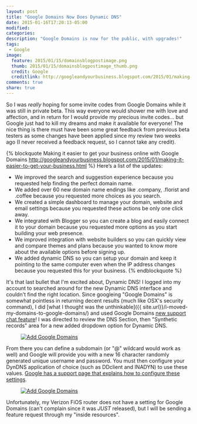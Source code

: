 ```yaml
---
layout: post
title: "Google Domains Now Does Dynamic DNS"
date: 2015-01-16T17:20:13-05:00
modified:
categories:
description: "Google Domains is now for the public, with upgrades!"
tags:
 - Google
image:
  feature: 2015/01/15/domainsblogpostimage.png
  thumb: 2015/01/15/domainsblogpostimage_thumb.png
  credit: Google
  creditlink: http://googleandyourbusiness.blogspot.com/2015/01/making-it-easier-to-get-your-business.html
comments: true
share: true
---
```

So I was *really* hoping for some invite codes from Google Domains while it was still in private beta.  This way everyone would shower me with love and affection, and in return for I would provide my precious invite codes... but Google just had to kill my dreams and make it available for everyone!  The nice thing is there must have been some great feedback from previous beta testers as some changes have been applied since my review two weeks ago (I never received a feedback request, so I cannot take any credit).

{% blockquote Making it easier to get your business online with Google Domains http://googleandyourbusiness.blogspot.com/2015/01/making-it-easier-to-get-your-business.html %}
Here’s a list of the updates:

-	We improved the search and suggestion experience because you requested help finding the perfect domain name.
-	We added over 60 new domain name endings like .company, .florist and .coffee because you requested more choices as you search.
-	We created a simple dashboard to manage your domain, website and email settings because you requested these actions be only one click away.
-	We integrated with Blogger so you can create a blog and easily connect it to your domain because you requested more options as you start building your web presence.
-	We improved integration with website builders so you can quickly view and compare themes and plans because you wanted to know more about the available options before signing up.
-	We added dynamic DNS so you can setup your domain and keep it pointing to the same computer even when the IP address changes because you requested this for your business.
{% endblockquote %}

It's that last bullet that I'm excited about, Dynamic DNS!  I logged into my account to searched around for the new Dynamic DNS interface and couldn't find the right location.  Since googleing "Google Domains" is somewhat pointless in returning decent results (much like OSX's security command), I did [what I thought was the unthinkable]({{ site.url}}/i-moved-my-domains-to-google-domains/) and used Google Domains [new support chat feature][chat]!  I was directed to review the DNS Section, then "Synthetic records" area for a new added dropdown option for Dynamic DNS.  

<figure>
<a href="{{ site.url }}/images/2015/01/15/Google-DynDNS-Add.png"><img src="{{ site.url }}/images/2015/01/15/Google-DynDNS-Add_800.png" alt="Add Google Domains" title="Add Google Domains" /></a>
</figure>

From there you can define a subdomain (or "@" wildcard would work as well) and Google will provide you with a new 16 character randomly generated unique username and password.  You must then configure your DynDNS application of choice (such as DDclient and INADYN) to use these values.  [Google has a support page that explains how to configure these settings][dyndns-setup].

<figure>
<a href="{{ site.url }}/images/2015/01/15/Google-DynDNS-Configure.png"><img src="{{ site.url }}/images/2015/01/15/Google-DynDNS-Configure_800.png" alt="Add Google Domains" title="Add Google Domains" /></a>
</figure>

Unfortunately, my Verizon FiOS router does not have a setting for Google Domains (can't complain since it was *JUST* released), but I will be sending a feature request through my "inside resources". 

[chat]: https://support.google.com/domains/answer/6058244?hl=en&ref_topic=3314005
[dyndns-setup]: https://support.google.com/domains/answer/6147083